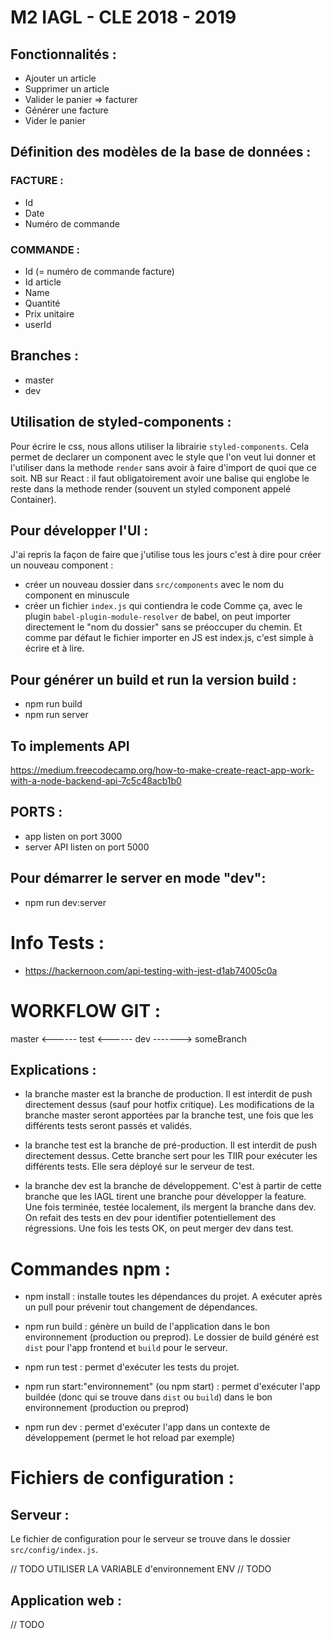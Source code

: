# M2 IAGL - CLE 2018 - 2019

## Fonctionnalités :

- Ajouter un article
- Supprimer un article
- Valider le panier => facturer
- Générer une facture
- Vider le panier

## Définition des modèles de la base de données :

### FACTURE :

- Id
- Date
- Numéro de commande

### COMMANDE :

- Id (= numéro de commande facture)
- Id article
- Name
- Quantité
- Prix unitaire
- userId

## Branches :

- master
- dev

## Utilisation de styled-components :

Pour écrire le css, nous allons utiliser la librairie `styled-components`. Cela permet de declarer un component avec le style que l'on veut lui donner et l'utiliser dans la methode `render` sans avoir à faire d'import de quoi que ce soit.
NB sur React : il faut obligatoirement avoir une balise qui englobe le reste dans la methode render (souvent un styled component appelé Container).

## Pour développer l'UI :

J'ai repris la façon de faire que j'utilise tous les jours c'est à dire pour créer un nouveau component :

- créer un nouveau dossier dans `src/components` avec le nom du component en minuscule
- créer un fichier `index.js` qui contiendra le code
  Comme ça, avec le plugin `babel-plugin-module-resolver` de babel, on peut importer directement le "nom du dossier" sans se préoccuper du chemin. Et comme par défaut le fichier importer en JS est index.js, c'est simple à écrire et à lire.

## Pour générer un build et run la version build :

- npm run build
- npm run server

## To implements API

https://medium.freecodecamp.org/how-to-make-create-react-app-work-with-a-node-backend-api-7c5c48acb1b0

## PORTS :

- app listen on port 3000
- server API listen on port 5000

## Pour démarrer le server en mode "dev":

- npm run dev:server

# Info Tests :

- https://hackernoon.com/api-testing-with-jest-d1ab74005c0a

# WORKFLOW GIT :

master <------ test <------ dev -------> someBranch

## Explications :

- la branche master est la branche de production. Il est interdit de push directement dessus (sauf pour hotfix critique).
  Les modifications de la branche master seront apportées par la branche test, une fois que les différents tests seront passés et validés.

- la branche test est la branche de pré-production. Il est interdit de push directement dessus.
  Cette branche sert pour les TIIR pour exécuter les différents tests. Elle sera déployé sur le serveur de test.

- la branche dev est la branche de développement. C'est à partir de cette branche que les IAGL tirent une branche pour développer la feature. Une fois terminée, testée localement, ils mergent la branche dans dev. On refait des tests en dev pour identifier potentiellement des régressions. Une fois les tests OK, on peut merger dev dans test.

# Commandes npm :

- npm install : installe toutes les dépendances du projet. A exécuter après un pull pour prévenir tout changement de dépendances.

- npm run build : génère un build de l'application dans le bon environnement (production ou preprod). Le dossier de build généré est `dist` pour l'app frontend et `build` pour le serveur.

- npm run test : permet d'exécuter les tests du projet.

- npm run start:"environnement" (ou npm start) : permet d'exécuter l'app buildée (donc qui se trouve dans `dist` ou `build`) dans le bon environnement (production ou preprod)

- npm run dev : permet d'exécuter l'app dans un contexte de développement (permet le hot reload par exemple)

# Fichiers de configuration :

## Serveur :

Le fichier de configuration pour le serveur se trouve dans le dossier `src/config/index.js`.

// TODO
UTILISER LA VARIABLE d'environnement ENV
// TODO

## Application web :

// TODO
